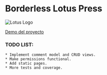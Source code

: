 # Borderless Lotus Press

![Lotus Logo][logo]

[logo]: https://github.com/panteleevnikita/borderless_lotus_press/blob/master/static/images/logo.png "Lotus"
[Demo del proyecto](http://rurik.pythonanywhere.com/)

### TODO LIST:
    * Implement comment model and CRUD views.
    * Make permissions functional.
    * Add static pages.
    * More tests and coverage.
    
